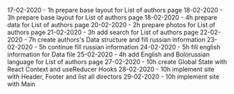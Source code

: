 17-02-2020 - 1h prepare base layout for List of authors page
18-02-2020 - 3h prepare base layout for List of authors page
18-02-2020 - 4h prepare data for List of authors page
20-02-2020 - 2h prepare photos for List of authors page
21-02-2020 - 3h add search for List of authors page
22-02-2020 - 7h create authors's Data structure and fill russian information
23-02-2020 - 5h continue fill russian information
24-02-2020 - 5h fill english information for Data file
25-02-2020 - 4h add English and Bolorussian language for List of authors page
27-02-2020 - 10h create Global State with React Context and useReducer Hooks
28-02-2020 - 10h implement site with Header, Footer and list all directors
29-02-2020 - 10h implement site with Main


